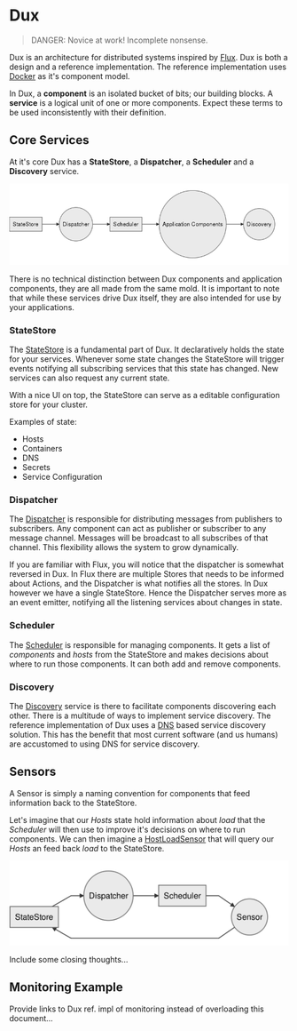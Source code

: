 # Dux

> DANGER: Novice at work! Incomplete nonsense.

Dux is an architecture for distributed systems inspired by [Flux](https://facebook.github.io/flux/). Dux is both a design and a reference implementation. The reference implementation uses [Docker](https://www.docker.com/) as it's component model. 

In Dux, a **component** is an isolated bucket of bits; our building blocks. A **service** is a logical unit of one or more components. Expect these terms to be used inconsistently with their definition. 

## Core Services 

At it's core Dux has a **StateStore**, a **Dispatcher**, a **Scheduler** and a **Discovery** service.

![core](core.mermaid.png)

There is no technical distinction between Dux components and application components, they are all made from the same mold. It is important to note that while these services drive Dux itself, they are also intended for use by your applications. 

### StateStore

The [StateStore](/) is a fundamental part of Dux. It declaratively holds the state for your services. Whenever some state changes the StateStore will trigger events notifying all subscribing services that this state has changed. New services can also request any current state.

With a nice UI on top, the StateStore can serve as a editable configuration store for your cluster.

Examples of state:

* Hosts
* Containers
* DNS
* Secrets
* Service Configuration

### Dispatcher

The [Dispatcher](/) is responsible for distributing messages from publishers to subscribers. Any component can act as publisher or subscriber to any message channel. Messages will be broadcast to all subscribes of that channel. This flexibility allows the system to grow dynamically.

If you are familiar with Flux, you will notice that the dispatcher is somewhat reversed in Dux. In Flux there are multiple Stores that needs to be informed about Actions, and the Dispatcher is what notifies all the stores. In Dux however we have a single StateStore. Hence the Dispatcher serves more as an event emitter, notifying all the listening services about changes in state.

### Scheduler

The [Scheduler](/) is responsible for managing components. It gets a list of *components* and *hosts* from the StateStore and makes decisions about where to run those components. It can both add and remove components.

### Discovery

The [Discovery]() service is there to facilitate components discovering each other. There is a multitude of ways to implement service discovery. The reference implementation of Dux uses a [DNS](http://en.wikipedia.org/wiki/Domain_Name_System) based service discovery solution. This has the benefit that most current software (and us humans) are accustomed to using DNS for service discovery.

## Sensors

A Sensor is simply a naming convention for components that feed information back to the StateStore. 

Let's imagine that our *Hosts* state hold information about *load* that the *Scheduler* will then use to improve it's decisions on where to run components. We can then imagine a [HostLoadSensor]() that will query our *Hosts* an feed back *load* to the StateStore.

![sensors](sensors.mermaid.png)

Include some closing thoughts...

## Monitoring Example

Provide links to Dux ref. impl of monitoring instead of overloading this document...

